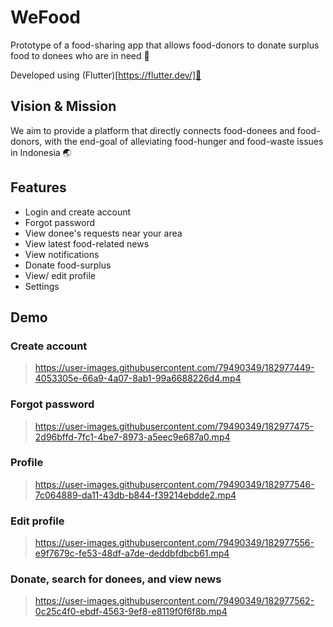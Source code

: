 # WeFood

Prototype of a food-sharing app that allows food-donors to donate surplus food to donees who are in need 💙

Developed using (Flutter)[https://flutter.dev/]🦋

## Vision & Mission

We aim to provide a platform that directly connects food-donees and food-donors, with the end-goal of alleviating food-hunger and food-waste issues in Indonesia 🌏

## Features

- Login and create account
- Forgot password
- View donee's requests near your area
- View latest food-related news
- View notifications
- Donate food-surplus 
- View/ edit profile
- Settings

## Demo
### Create account
> https://user-images.githubusercontent.com/79490349/182977449-4053305e-66a9-4a07-8ab1-99a6688226d4.mp4

### Forgot password
> https://user-images.githubusercontent.com/79490349/182977475-2d96bffd-7fc1-4be7-8973-a5eec9e687a0.mp4

### Profile
> https://user-images.githubusercontent.com/79490349/182977546-7c064889-da11-43db-b844-f39214ebdde2.mp4

### Edit profile
> https://user-images.githubusercontent.com/79490349/182977556-e9f7679c-fe53-48df-a7de-deddbfdbcb61.mp4


### Donate, search for donees, and view news
> https://user-images.githubusercontent.com/79490349/182977562-0c25c4f0-ebdf-4563-9ef8-e8119f0f6f8b.mp4

